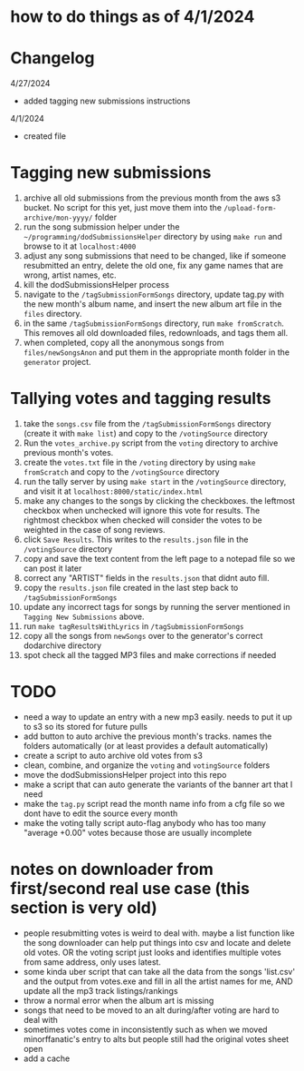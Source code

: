 # how to do things as of 4/1/2024

# Changelog
4/27/2024
- added tagging new submissions instructions

4/1/2024
- created file


# Tagging new submissions
1. archive all old submissions from the previous month from the aws s3 bucket. No script for this yet, just move them into the `/upload-form-archive/mon-yyyy/` folder
2. run the song submission helper under the `~/programming/dodSubmissionsHelper` directory by using `make run` and browse to it at `localhost:4000`
3. adjust any song submissions that need to be changed, like if someone resubmitted an entry, delete the old one, fix any game names that are wrong, artist names, etc.
4. kill the dodSubmissionsHelper process
5. navigate to the `/tagSubmissionFormSongs` directory, update tag.py with the new month's album name, and insert the new album art file in the `files` directory.
6. in the same `/tagSubmissionFormSongs` directory, run `make fromScratch`. This removes all old downloaded files, redownloads, and tags them all.
7. when completed, copy all the anonymous songs from `files/newSongsAnon` and put them in the appropriate month folder in the `generator` project.


# Tallying votes and tagging results
1. take the `songs.csv` file from the `/tagSubmissionFormSongs` directory (create it with `make list`) and copy to the `/votingSource` directory
2. Run the `votes_archive.py` script from the `voting` directory to archive previous month's votes.
3. create the `votes.txt` file in the `/voting` directory by using `make fromScratch` and copy to the `/votingSource` directory
4. run the tally server by using `make start` in the `/votingSource` directory, and visit it at `localhost:8000/static/index.html`
5. make any changes to the songs by clicking the checkboxes. the leftmost checkbox when unchecked will ignore this vote 
for results. The rightmost checkbox when checked will consider the votes to be weighted in the case of song reviews.
6. click `Save Results`. This writes to the `results.json` file in the `/votingSource` directory
7. copy and save the text content from the left page to a notepad file so we can post it later
8. correct any "ARTIST" fields in the `results.json` that didnt auto fill.
9. copy the `results.json` file created in the last step back to `/tagSubmissionFormSongs`
10. update any incorrect tags for songs by running the server mentioned in `Tagging New Submissions` above.
11. run `make tagResultsWithLyrics` in `/tagSubmissionFormSongs`
12. copy all the songs from `newSongs` over to the generator's correct dodarchive directory
13. spot check all the tagged MP3 files and make corrections if needed





# TODO
- need a way to update an entry with a new mp3 easily. needs to put it up to s3 so its stored for future pulls
- add button to auto archive the previous month's tracks. names the folders automatically (or at least provides a default automatically)
- create a script to auto archive old votes from s3
- clean, combine, and organize the `voting` and `votingSource` folders
- move the dodSubmissionsHelper project into this repo
- make a script that can auto generate the variants of the banner art that I need
- make the `tag.py` script read the month name info from a cfg file so we dont have to edit the source every month
- make the voting tally script auto-flag anybody who has too many "average +0.00" votes because those are usually incomplete


# notes on downloader from first/second real use case (this section is very old)
- people resubmitting votes is weird to deal with. maybe a list function like the song downloader can help put things into csv and locate and delete old votes. OR the voting script just looks and identifies multiple votes from same address, only uses latest.
- some kinda uber script that can take all the data from the songs 'list.csv' and the output from votes.exe and fill in all the artist names for me, AND update all the mp3 track listings/rankings
- throw a normal error when the album art is missing
- songs that need to be moved to an alt during/after voting are hard to deal with
- sometimes votes come in inconsistently such as when we moved minorffanatic's entry to alts but people still had the original votes sheet open
- add a cache
